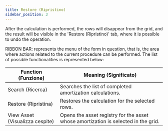 ```yaml
---
title: Restore (Ripristino)
sidebar_position: 3
---
```


After the calculation is performed, the rows will disappear from the grid, and the result will be visible in the 'Restore (Ripristino)' tab, where it is possible to undo the operation.

RIBBON BAR: represents the menu of the form in question, that is, the area where actions related to the current procedure can be performed. The list of possible functionalities is represented below:

| Function (Funzione) | Meaning (Significato) |
| --- | --- |
| Search (Ricerca) | Searches the list of completed amortization calculations. |
| Restore (Ripristina) | Restores the calculation for the selected rows. |
| View Asset (Visualizza cespite) | Opens the asset registry for the asset whose amortization is selected in the grid. |